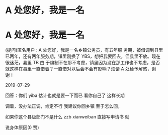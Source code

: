 # A 处您好，我是一名

# A 处您好，我是一名

(提问)匿名用户 : A 处您好，我是一名乡镇公务员，有五年服 务期，被借调到县里已两年，还有两年服务期，镇里刚换了 YBS，想把我要回去，但县里不放。现在很迷茫，县里 TB 由 于编制不在那不考虑，镇里因为没在那工作也不考虑，是否 就这样在县里一直借着？一直借对以后会不会有影响？烦请 A 处给予解惑，谢谢！

2019-07-29

回答：你们 yiba 估计也就是要一下而已 看你自己了 这样长期

调着，没办法正调，肯定不行 我建议你回乡镇 至于怎么回，

如果你这个县级部门不是什么 zzb xianweiban 直接写申请书 就

说身体原因(0 赞)